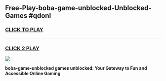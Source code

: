 
## Free-Play-boba-game-unblocked-Unblocked-Games #qdonl
<h3>
<a href="https://news.freeplayer.one?title=boba-game-unblocked&ref=8M">CLICK TO PLAY</a></h3>
<hr>

<h3>
<a href="https://news.freeplayer.one?title=boba-game-unblocked&ref=8M">CLICK 2 PLAY</a>
  
</h3>

<a href="https://news.freeplayer.one?title=boba-game-unblocked&ref=8M"><img src="https://clearcache.store/games.png"></a>


**boba-game-unblocked games unblocked: Your Gateway to Fun and Accessible Online Gaming**
